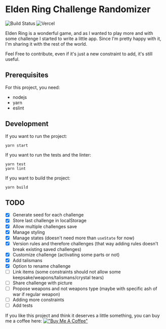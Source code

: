 # Elden Ring Challenge Randomizer

![Build Status](https://youkoulayley.semaphoreci.com/badges/elden-ring-challenge/branches/main.svg?key=943bdf94-e4e4-42d9-b4c1-d5ccc45667eb)
![Vercel](https://vercelbadge.vercel.app/api/youkoulayley/elden-ring-challenge)

Elden Ring is a wonderful game, and as I wanted to play more and with some challenge
I started to write a little app. Since I'm pretty happy with it, I'm sharing it
with the rest of the world.

Feel Free to contribute, even if it's just a new constraint to add, it's still useful.

## Prerequisites

For this project, you need:

* nodejs
* yarn
* eslint

## Development

If you want to run the project:

```
yarn start
```

If you want to run the tests and the linter:

```
yarn test
yarn lint
```

If you want to build the project:

```
yarn build
```

## TODO

- [x] Generate seed for each challenge
- [x] Store last challenge in localStorage
- [x] Allow multiple challenges save
- [x] Manage styling
- [x] Manage states (doesn't need more than `useState` for now)
- [x] Version rules and therefore challenges (that way adding rules doesn't break existing saved challenges)
- [x] Customize challenge (activating some parts or not)
- [x] Add talismans
- [x] Option to rename challenge 
- [ ] Link items (some constraints should not allow some keepsake/weapons/talismans/crystal tears)
- [ ] Share challenge with picture
- [ ] Propose weapons and not weapons type (maybe with specific ash of war if regular weapon)
- [ ] Adding more constraints
- [ ] Add tests

If you like this project and think it deserves a little something, you can buy me a coffee here:
[!["Buy Me A Coffee"](https://www.buymeacoffee.com/assets/img/custom_images/orange_img.png)](https://www.buymeacoffee.com/bmayellebuR)
